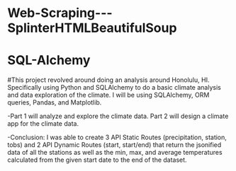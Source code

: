 # Web-Scraping---SplinterHTMLBeautifulSoup

# SQL-Alchemy
#This project revolved around doing an analysis around Honolulu, HI. Specifically using Python and SQLAlchemy to do a basic climate analysis and data exploration of the climate. I will be using SQLAlchemy, ORM queries, Pandas, and Matplotlib.

-Part 1 will analyze and explore the climate data. Part 2 will design a climate app for the climate data.

-Conclusion: I was able to create 3 API Static Routes (precipitation, station, tobs) and 2 API Dynamic Routes (start, start/end) that return the jsonified data of all the stations as well as the min, max, and average temperatures calculated from the given start date to the end of the dataset.
